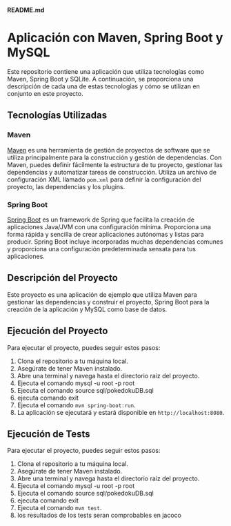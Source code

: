**README.md**

# Aplicación con Maven, Spring Boot y MySQL

Este repositorio contiene una aplicación que utiliza tecnologías como Maven, Spring Boot y SQLite. A continuación, se proporciona una descripción de cada una de estas tecnologías y cómo se utilizan en conjunto en este proyecto.

## Tecnologías Utilizadas

### Maven

[Maven](https://maven.apache.org/) es una herramienta de gestión de proyectos de software que se utiliza principalmente para la construcción y gestión de dependencias. Con Maven, puedes definir fácilmente la estructura de tu proyecto, gestionar las dependencias y automatizar tareas de construcción. Utiliza un archivo de configuración XML llamado `pom.xml` para definir la configuración del proyecto, las dependencias y los plugins.

### Spring Boot

[Spring Boot](https://spring.io/projects/spring-boot) es un framework de Spring que facilita la creación de aplicaciones Java/JVM con una configuración mínima. Proporciona una forma rápida y sencilla de crear aplicaciones autónomas y listas para producir. Spring Boot incluye incorporadas muchas dependencias comunes y proporciona una configuración predeterminada sensata para tus aplicaciones.


## Descripción del Proyecto

Este proyecto es una aplicación de ejemplo que utiliza Maven para gestionar las dependencias y construir el proyecto, Spring Boot para la creación de la aplicación y MySQL como base de datos. 

## Ejecución del Proyecto

Para ejecutar el proyecto, puedes seguir estos pasos:

1. Clona el repositorio a tu máquina local.
2. Asegúrate de tener Maven instalado.
3. Abre una terminal y navega hasta el directorio raíz del proyecto.
4. Ejecuta el comando mysql -u root -p root
5. Ejecuta el comando source sql/pokedokuDB.sql
6. ejecuta comando exit
4. Ejecuta el comando `mvn spring-boot:run`.
5. La aplicación se ejecutará y estará disponible en `http://localhost:8080`.

## Ejecución de Tests

Para ejecutar el proyecto, puedes seguir estos pasos:

1. Clona el repositorio a tu máquina local.
2. Asegúrate de tener Maven instalado.
3. Abre una terminal y navega hasta el directorio raíz del proyecto.
4. Ejecuta el comando mysql -u root -p root
5. Ejecuta el comando source sql/pokedokuDB.sql
6. ejecuta comando exit
4. Ejecuta el comando `mvn test`.
5. los resultados de los tests seran comprobables en jacoco



